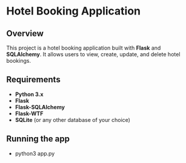 # Hotel Booking Application

## Overview

This project is a hotel booking application built with **Flask** and **SQLAlchemy**. It allows users to view, create, update, and delete hotel bookings.

## Requirements

- **Python 3.x**
- **Flask**
- **Flask-SQLAlchemy**
- **Flask-WTF**
- **SQLite** (or any other database of your choice)

## Running the app

- python3 app.py
